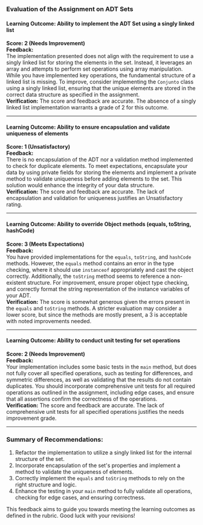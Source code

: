 ### Evaluation of the Assignment on ADT Sets

#### Learning Outcome: Ability to implement the ADT Set using a singly linked list 
**Score: 2 (Needs Improvement)**  
**Feedback:**  
The implementation presented does not align with the requirement to use a singly linked list for storing the elements in the set. Instead, it leverages an array and attempts to perform set operations using array manipulation. While you have implemented key operations, the fundamental structure of a linked list is missing. To improve, consider implementing the `Conjunto` class using a singly linked list, ensuring that the unique elements are stored in the correct data structure as specified in the assignment.  
**Verification:** The score and feedback are accurate. The absence of a singly linked list implementation warrants a grade of 2 for this outcome.

---

#### Learning Outcome: Ability to ensure encapsulation and validate uniqueness of elements
**Score: 1 (Unsatisfactory)**  
**Feedback:**  
There is no encapsulation of the ADT nor a validation method implemented to check for duplicate elements. To meet expectations, encapsulate your data by using private fields for storing the elements and implement a private method to validate uniqueness before adding elements to the set. This solution would enhance the integrity of your data structure.  
**Verification:** The score and feedback are accurate. The lack of encapsulation and validation for uniqueness justifies an Unsatisfactory rating.

---

#### Learning Outcome: Ability to override Object methods (equals, toString, hashCode)
**Score: 3 (Meets Expectations)**  
**Feedback:**  
You have provided implementations for the `equals`, `toString`, and `hashCode` methods. However, the `equals` method contains an error in the type checking, where it should use `instanceof` appropriately and cast the object correctly. Additionally, the `toString` method seems to reference a non-existent structure. For improvement, ensure proper object type checking, and correctly format the string representation of the instance variables of your ADT.  
**Verification:** The score is somewhat generous given the errors present in the `equals` and `toString` methods. A stricter evaluation may consider a lower score, but since the methods are mostly present, a 3 is acceptable with noted improvements needed.

---

#### Learning Outcome: Ability to conduct unit testing for set operations
**Score: 2 (Needs Improvement)**  
**Feedback:**  
Your implementation includes some basic tests in the `main` method, but does not fully cover all specified operations, such as testing for differences, and symmetric differences, as well as validating that the results do not contain duplicates. You should incorporate comprehensive unit tests for all required operations as outlined in the assignment, including edge cases, and ensure that all assertions confirm the correctness of the operations.  
**Verification:** The score and feedback are accurate. The lack of comprehensive unit tests for all specified operations justifies the needs improvement grade.

---

### Summary of Recommendations:
1. Refactor the implementation to utilize a singly linked list for the internal structure of the set.
2. Incorporate encapsulation of the set's properties and implement a method to validate the uniqueness of elements.
3. Correctly implement the `equals` and `toString` methods to rely on the right structure and logic.
4. Enhance the testing in your `main` method to fully validate all operations, checking for edge cases, and ensuring correctness.

This feedback aims to guide you towards meeting the learning outcomes as defined in the rubric. Good luck with your revisions!